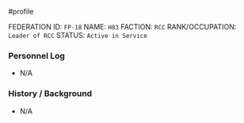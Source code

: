 #profile 

FEDERATION ID: `FP-18`
NAME: `H83`
FACTION: `RCC`
RANK/OCCUPATION: `Leader of RCC`
STATUS: `Active in Service`

### Personnel Log
- N/A

### History / Background
- N/A
